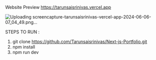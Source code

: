 Website Preview
https://tarunsaisrinivas.vercel.app

![Uploading screencapture-tarunsaisrinivas-vercel-app-2024-06-06-07_04_49.png…]()

STEPS TO RUN :
1. git clone https://github.com/Tarunsaisrinivas/Next-js-Portfolio.git
2. npm install
3. npm run dev
